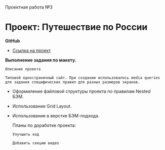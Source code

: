 Проектная работа №3

# Проект: Путешествие по России

**GitHub**

* [Ссылка на проект](https://ilya-120.github.io/russian-travel/)


**Выполнение задания по макету.**

    Описание проекта

    Типовой одностраничный сайт. При создании использовалось media queries
    для задания специфических правил для разных размеров экранов.

* Оформиление файловой структуры проекта по правилам Nested БЭМ.
* Использование Grid Layout.
* Использование в верстке БЭМ-подхода.

    Планы по доработке проекта:



    ```Улучшить код```

    ```Добавить секцию видео```

